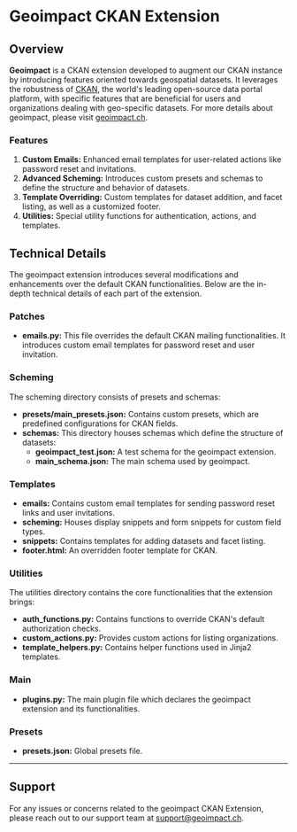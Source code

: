 # Geoimpact CKAN Extension
## Overview
**Geoimpact** is a CKAN extension developed to augment our CKAN instance by introducing features oriented towards geospatial datasets. It leverages the robustness of [CKAN](https://ckan.org/), the world's leading open-source data portal platform, with specific features that are beneficial for users and organizations dealing with geo-specific datasets. For more details about geoimpact, please visit [geoimpact.ch](https://www.geoimpact.ch/).
### Features
1. **Custom Emails:** Enhanced email templates for user-related actions like password reset and invitations.
2. **Advanced Scheming:** Introduces custom presets and schemas to define the structure and behavior of datasets.
3. **Template Overriding:** Custom templates for dataset addition, and facet listing, as well as a customized footer.
4. **Utilities:** Special utility functions for authentication, actions, and templates.
## Technical Details
The geoimpact extension introduces several modifications and enhancements over the default CKAN functionalities. Below are the in-depth technical details of each part of the extension.
### Patches
- **emails.py:** This file overrides the default CKAN mailing functionalities. It introduces custom email templates for password reset and user invitation.
### Scheming
The scheming directory consists of presets and schemas:
- **presets/main_presets.json:** Contains custom presets, which are predefined configurations for CKAN fields.
- **schemas:** This directory houses schemas which define the structure of datasets:
  - **geoimpact_test.json:** A test schema for the geoimpact extension.
  - **main_schema.json:** The main schema used by geoimpact.
### Templates
- **emails:** Contains custom email templates for sending password reset links and user invitations.
- **scheming:** Houses display snippets and form snippets for custom field types.
- **snippets:** Contains templates for adding datasets and facet listing.
- **footer.html:** An overridden footer template for CKAN.
### Utilities
The utilities directory contains the core functionalities that the extension brings:
- **auth_functions.py:** Contains functions to override CKAN's default authorization checks.
- **custom_actions.py:** Provides custom actions for listing organizations.
- **template_helpers.py:** Contains helper functions used in Jinja2 templates.
### Main
- **plugins.py:** The main plugin file which declares the geoimpact extension and its functionalities.
### Presets
- **presets.json:** Global presets file.
---
## Support
For any issues or concerns related to the geoimpact CKAN Extension, please reach out to our support team at support@geoimpact.ch.